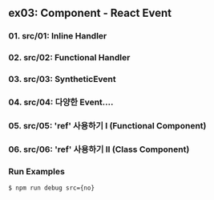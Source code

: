 ## ex03: Component - React Event
### 01. src/01: Inline Handler
### 02. src/02: Functional Handler 
### 03. src/03: SyntheticEvent
### 04. src/04: 다양한 Event....
### 05. src/05: 'ref' 사용하기 I     (Functional Component) 
### 06. src/06: 'ref' 사용하기 II    (Class Component)
### Run Examples
```bash
$ npm run debug src={no}
```